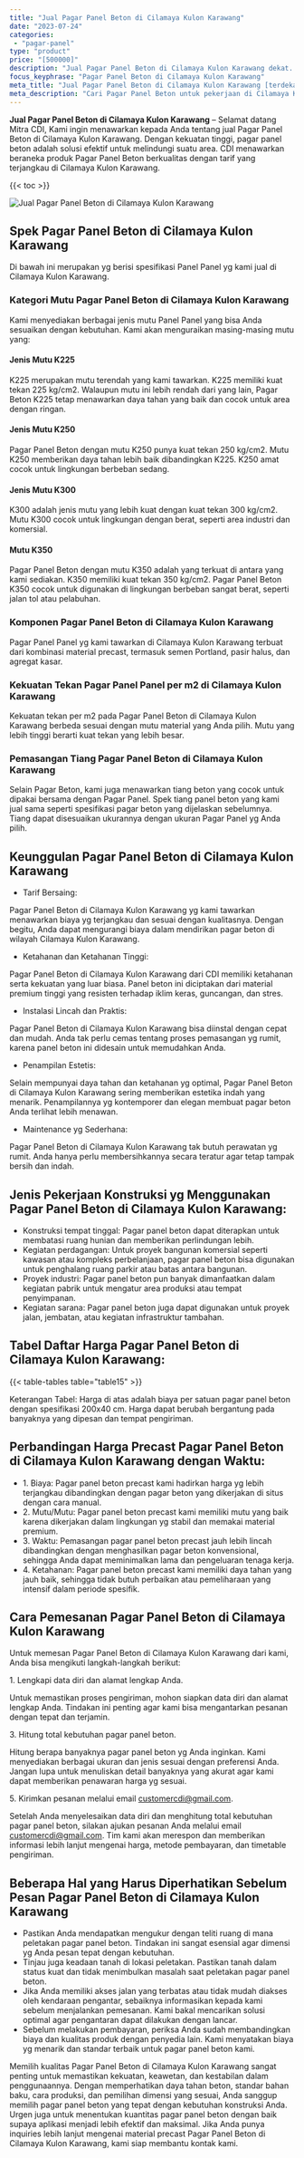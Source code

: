 ```yaml
---
title: "Jual Pagar Panel Beton di Cilamaya Kulon Karawang"
date: "2023-07-24"
categories:
 - "pagar-panel"
type: "product"
price: "[500000]"
description: "Jual Pagar Panel Beton di Cilamaya Kulon Karawang dekat. Pagar Panel Beton ini biasanya digunakan dalam pekerjaan pembangunan sebagai pembatas area yang kuat dan berkualitas. Hubungi kami untuk keterangan lebih lanjut."
focus_keyphrase: "Pagar Panel Beton di Cilamaya Kulon Karawang"
meta_title: "Jual Pagar Panel Beton di Cilamaya Kulon Karawang [terdekat] - CDI"
meta_description: "Cari Pagar Panel Beton untuk pekerjaan di Cilamaya Kulon Karawang? Kami menyediakan Pagar Panel Beton berkualitas untuk pagar lahan. Segera dapatkan penawaran terbaik sekarang."
---
```


**Jual Pagar Panel Beton di Cilamaya Kulon Karawang** – Selamat datang Mitra CDI, Kami ingin menawarkan kepada Anda tentang jual Pagar Panel Beton di Cilamaya Kulon Karawang. Dengan kekuatan tinggi, pagar panel beton adalah solusi efektif untuk melindungi suatu area. CDI menawarkan beraneka produk Pagar Panel Beton berkualitas dengan tarif yang terjangkau di Cilamaya Kulon Karawang.

{{< toc >}}

![Jual Pagar Panel Beton di Cilamaya Kulon Karawang](/images/pagar-panel/pagar-panel-20.jpg)

## Spek Pagar Panel Beton di Cilamaya Kulon Karawang

Di bawah ini merupakan yg berisi spesifikasi Panel Panel yg kami jual di Cilamaya Kulon Karawang.

### Kategori Mutu Pagar Panel Beton di Cilamaya Kulon Karawang

Kami menyediakan berbagai jenis mutu Panel Panel yang bisa Anda sesuaikan dengan kebutuhan. Kami akan menguraikan masing-masing mutu yang:

#### Jenis Mutu K225

K225 merupakan mutu terendah yang kami tawarkan. K225 memiliki kuat tekan 225 kg/cm2. Walaupun mutu ini lebih rendah dari yang lain, Pagar Beton K225 tetap menawarkan daya tahan yang baik dan cocok untuk area dengan ringan.

#### Jenis Mutu K250

Pagar Panel Beton dengan mutu K250 punya kuat tekan 250 kg/cm2. Mutu K250 memberikan daya tahan lebih baik dibandingkan K225. K250 amat cocok untuk lingkungan berbeban sedang.

#### Jenis Mutu K300

K300 adalah jenis mutu yang lebih kuat dengan kuat tekan 300 kg/cm2. Mutu K300 cocok untuk lingkungan dengan berat, seperti area industri dan komersial.

#### Mutu K350

Pagar Panel Beton dengan mutu K350 adalah yang terkuat di antara yang kami sediakan. K350 memiliki kuat tekan 350 kg/cm2. Pagar Panel Beton K350 cocok untuk digunakan di lingkungan berbeban sangat berat, seperti jalan tol atau pelabuhan.

### Komponen Pagar Panel Beton di Cilamaya Kulon Karawang

Pagar Panel Panel yg kami tawarkan di Cilamaya Kulon Karawang terbuat dari kombinasi material precast, termasuk semen Portland, pasir halus, dan agregat kasar.

### Kekuatan Tekan Pagar Panel Panel per m2 di Cilamaya Kulon Karawang

Kekuatan tekan per m2 pada Pagar Panel Beton di Cilamaya Kulon Karawang berbeda sesuai dengan mutu material yang Anda pilih. Mutu yang lebih tinggi berarti kuat tekan yang lebih besar.

### Pemasangan Tiang Pagar Panel Beton di Cilamaya Kulon Karawang

Selain Pagar Beton, kami juga menawarkan tiang beton yang cocok untuk dipakai bersama dengan Pagar Panel. Spek tiang panel beton yang kami jual sama seperti spesifikasi pagar beton yang dijelaskan sebelumnya. Tiang dapat disesuaikan ukurannya dengan ukuran Pagar Panel yg Anda pilih.

## Keunggulan Pagar Panel Beton di Cilamaya Kulon Karawang

*   Tarif Bersaing:

Pagar Panel Beton di Cilamaya Kulon Karawang yg kami tawarkan menawarkan biaya yg terjangkau dan sesuai dengan kualitasnya. Dengan begitu, Anda dapat mengurangi biaya dalam mendirikan pagar beton di wilayah Cilamaya Kulon Karawang.
*   Ketahanan dan Ketahanan Tinggi:

Pagar Panel Beton di Cilamaya Kulon Karawang dari CDI memiliki ketahanan serta kekuatan yang luar biasa. Panel beton ini diciptakan dari material premium tinggi yang resisten terhadap iklim keras, guncangan, dan stres.
*   Instalasi Lincah dan Praktis:

Pagar Panel Beton di Cilamaya Kulon Karawang bisa diinstal dengan cepat dan mudah. Anda tak perlu cemas tentang proses pemasangan yg rumit, karena panel beton ini didesain untuk memudahkan Anda.
*   Penampilan Estetis:

Selain mempunyai daya tahan dan ketahanan yg optimal, Pagar Panel Beton di Cilamaya Kulon Karawang sering memberikan estetika indah yang menarik. Penampilannya yg kontemporer dan elegan membuat pagar beton Anda terlihat lebih menawan.
*   Maintenance yg Sederhana:

Pagar Panel Beton di Cilamaya Kulon Karawang tak butuh perawatan yg rumit. Anda hanya perlu membersihkannya secara teratur agar tetap tampak bersih dan indah.

## Jenis Pekerjaan Konstruksi yg Menggunakan Pagar Panel Beton di Cilamaya Kulon Karawang:

*   Konstruksi tempat tinggal: Pagar panel beton dapat diterapkan untuk membatasi ruang hunian dan memberikan perlindungan lebih.
*   Kegiatan perdagangan: Untuk proyek bangunan komersial seperti kawasan atau kompleks perbelanjaan, pagar panel beton bisa digunakan untuk penghalang ruang parkir atau batas antara bangunan.
*   Proyek industri: Pagar panel beton pun banyak dimanfaatkan dalam kegiatan pabrik untuk mengatur area produksi atau tempat penyimpanan.
*   Kegiatan sarana: Pagar panel beton juga dapat digunakan untuk proyek jalan, jembatan, atau kegiatan infrastruktur tambahan.

## Tabel Daftar Harga Pagar Panel Beton di Cilamaya Kulon Karawang:

{{< table-tables table="table15" >}}

Keterangan Tabel: Harga di atas adalah biaya per satuan pagar panel beton dengan spesifikasi 200x40 cm. Harga dapat berubah bergantung pada banyaknya yang dipesan dan tempat pengiriman.

## Perbandingan Harga Precast Pagar Panel Beton di Cilamaya Kulon Karawang dengan Waktu:

*   1\. Biaya: Pagar panel beton precast kami hadirkan harga yg lebih terjangkau dibandingkan dengan pagar beton yang dikerjakan di situs dengan cara manual.
*   2\. Mutu/Mutu: Pagar panel beton precast kami memiliki mutu yang baik karena dikerjakan dalam lingkungan yg stabil dan memakai material premium.
*   3\. Waktu: Pemasangan pagar panel beton precast jauh lebih lincah dibandingkan dengan menghasilkan pagar beton konvensional, sehingga Anda dapat meminimalkan lama dan pengeluaran tenaga kerja.
*   4\. Ketahanan: Pagar panel beton precast kami memiliki daya tahan yang jauh baik, sehingga tidak butuh perbaikan atau pemeliharaan yang intensif dalam periode spesifik.

## Cara Pemesanan Pagar Panel Beton di Cilamaya Kulon Karawang

Untuk memesan Pagar Panel Beton di Cilamaya Kulon Karawang dari kami, Anda bisa mengikuti langkah-langkah berikut:

1\.  Lengkapi data diri dan alamat lengkap Anda.

Untuk memastikan proses pengiriman, mohon siapkan data diri dan alamat lengkap Anda. Tindakan ini penting agar kami bisa mengantarkan pesanan dengan tepat dan terjamin.

3\.  Hitung total kebutuhan pagar panel beton.

Hitung berapa banyaknya pagar panel beton yg Anda inginkan. Kami menyediakan berbagai ukuran dan jenis sesuai dengan preferensi Anda. Jangan lupa untuk menuliskan detail banyaknya yang akurat agar kami dapat memberikan penawaran harga yg sesuai.

5\.  Kirimkan pesanan melalui email customercdi@gmail.com.

Setelah Anda menyelesaikan data diri dan menghitung total kebutuhan pagar panel beton, silakan ajukan pesanan Anda melalui email customercdi@gmail.com. Tim kami akan merespon dan memberikan informasi lebih lanjut mengenai harga, metode pembayaran, dan timetable pengiriman.

## Beberapa Hal yang Harus Diperhatikan Sebelum Pesan Pagar Panel Beton di Cilamaya Kulon Karawang

*   Pastikan Anda mendapatkan mengukur dengan teliti ruang di mana peletakan pagar panel beton. Tindakan ini sangat esensial agar dimensi yg Anda pesan tepat dengan kebutuhan.
*   Tinjau juga keadaan tanah di lokasi peletakan. Pastikan tanah dalam status kuat dan tidak menimbulkan masalah saat peletakan pagar panel beton.
*   Jika Anda memiliki akses jalan yang terbatas atau tidak mudah diakses oleh kendaraan pengantar, sebaiknya informasikan kepada kami sebelum menjalankan pemesanan. Kami bakal mencarikan solusi optimal agar pengantaran dapat dilakukan dengan lancar.
*   Sebelum melakukan pembayaran, periksa Anda sudah membandingkan biaya dan kualitas produk dengan penyedia lain. Kami menyatakan biaya yg menarik dan standar terbaik untuk pagar panel beton kami.

Memilih kualitas Pagar Panel Beton di Cilamaya Kulon Karawang sangat penting untuk memastikan kekuatan, keawetan, dan kestabilan dalam penggunaannya. Dengan memperhatikan daya tahan beton, standar bahan baku, cara produksi, dan pemilihan dimensi yang sesuai, Anda sanggup memilih pagar panel beton yang tepat dengan kebutuhan konstruksi Anda. Urgen juga untuk menentukan kuantitas pagar panel beton dengan baik supaya aplikasi menjadi lebih efektif dan maksimal. Jika Anda punya inquiries lebih lanjut mengenai material precast Pagar Panel Beton di Cilamaya Kulon Karawang, kami siap membantu kontak kami.